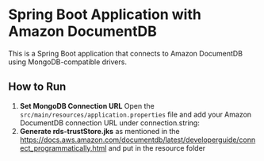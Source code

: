 # Spring Boot Application with Amazon DocumentDB

This is a Spring Boot application that connects to Amazon DocumentDB using MongoDB-compatible drivers.

## How to Run

1. **Set MongoDB Connection URL**
   Open the `src/main/resources/application.properties` file and add your Amazon DocumentDB connection URL under connection.string:
2. **Generate rds-trustStore.jks**
 as mentioned in the https://docs.aws.amazon.com/documentdb/latest/developerguide/connect_programmatically.html and put in the resource folder

